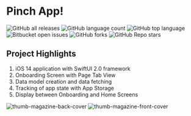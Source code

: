 # Pinch App!


![GitHub all releases](https://img.shields.io/github/downloads/droptophop/iOS-pinch-app/total)
![GitHub language count](https://img.shields.io/github/languages/count/droptophop/iOS-pinch-app)
![GitHub top language](https://img.shields.io/github/languages/top/droptophop/iOS-pinch-app?color=yellow)
![Bitbucket open issues](https://img.shields.io/bitbucket/issues/droptophop/iOS-pinch-app)
![GitHub forks](https://img.shields.io/github/forks/droptophop/iOS-pinch-app?style=social)
![GitHub Repo stars](https://img.shields.io/github/stars/droptophop/iOS-pinch-app?style=social)

## Project Highlights

1. iOS 14 application with SwiftUI 2.0 framework
2. Onboarding Screen with Page Tab View
3. Data model creation and data fetching
4. Tracking of app state with App Storage
5. Display between Onboarding and Home Screens

![thumb-magazine-back-cover](https://user-images.githubusercontent.com/28074009/154827844-629bc4f3-75b9-4001-87bb-e7bcb920c8a2.jpg)
![thumb-magazine-front-cover](https://user-images.githubusercontent.com/28074009/154827845-343cc05f-0081-4c28-8086-e354eaa64a06.jpg)
